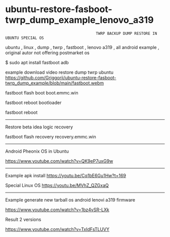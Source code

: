 # ubuntu-restore-fasboot-twrp_dump_example_lenovo_a319
                               
                                            TWRP BACKUP DUMP RESTORE IN UBUNTU SPECIAL OS
 
ubuntu , linux , dump , twrp , fastboot , lenovo a319 , all android example , original autor not offering postmarket os

$ sudo apt install fastboot adb

example download video restore dump twrp ubuntu https://github.com/Griggorii/ubuntu-restore-fasboot-twrp_dump_example/blob/main/fastboot.webm

fastboot flash boot boot.emmc.win

fastboot reboot bootloader

fastboot reboot
______________________________________________________________________________________________________________

Restore beta idea logic recovery

fastboot flash recovery recovery.emmc.win

______________________________________________________________________________________________________________

Android Pheonix OS in Ubuntu

https://www.youtube.com/watch?v=QK9eP7uxG9w

______________________________________________________________________________________________________________

Example apk install https://youtu.be/Cq1bE6Gu1Hw?t=169

Special Linux OS https://youtu.be/MVhZ_QZGxaQ

______________________________________________________________________________________________________________

Example generate new tarball os android lenovi a319 firmware

https://www.youtube.com/watch?v=1bz4vSR-LXk

Result 2 versions

https://www.youtube.com/watch?v=TxIdFsTLUVY



